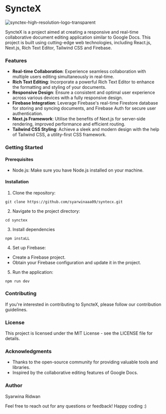 # SyncteX

![synctex-high-resolution-logo-transparent](https://github.com/syarwinaaa09/SyncteX/assets/114587158/db0fcf84-2587-4266-9359-134ed3efc3b5)

SyncteX is a project aimed at creating a responsive and real-time collaborative document editing application similar to Google Docs. This project is built using cutting-edge web technologies, including React.js, Next.js, Rich Text Editor, Tailwind CSS and Firebase.

### Features
* **Real-time Collaboration**: Experience seamless collaboration with multiple users editing simultaneously in real-time.
* **Rich Text Editing**: Incorporate a powerful Rich Text Editor to enhance the formatting and styling of your documents.
* **Responsive Design**: Ensure a consistent and optimal user experience across various devices with a fully responsive design.
* **Firebase Integration**: Leverage Firebase's real-time Firestore database for storing and syncing documents, and Firebase Auth for secure user authentication.
* **Next.js Framework**: Utilise the benefits of Next.js for server-side rendering, improved performance and efficient routing.
* **Tailwind CSS Styling**: Achieve a sleek and modern design with the help of Tailwind CSS, a utility-first CSS framework.

### Getting Started

#### Prerequisites
* Node.js: Make sure you have Node.js installed on your machine.

#### Installation
1. Clone the repository:
```
git clone https://github.com/syarwinaaa09/syntecx.git
```
2. Navigate to the project directory:
```
cd synctex
```
3. Install dependencies
```
npm instaLL
```
4. Set up Firebase:
  * Create a Firebase project.
  * Obtain your Firebase configuration and update it in the project.
5. Run the application:
```
npm run dev
```

### Contributing
If you're interested in contributing to SyncteX, please follow our contribution guidelines.

### License
This project is licensed under the MIT License - see the LICENSE file for details.

### Acknowledgments
* Thanks to the open-source community for providing valuable tools and libraries.
* Inspired by the collaborative editing features of Google Docs.

### Author
Syarwina Ridwan

Feel free to reach out for any questions or feedback! Happy coding :)
